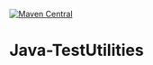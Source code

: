 [![Maven Central](https://maven-badges.herokuapp.com/maven-central/com.github.qgintest/testutilities/badge.svg)](https://maven-badges.herokuapp.com/maven-central/com.github.qgintest/testutilities)


# Java-TestUtilities
